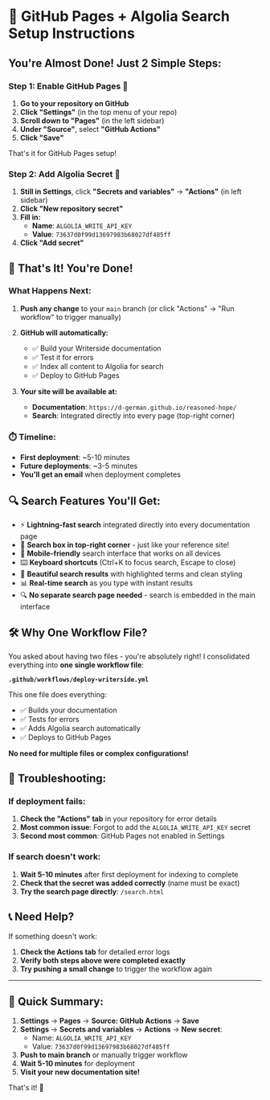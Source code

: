 # 🚀 GitHub Pages + Algolia Search Setup Instructions

## You're Almost Done! Just 2 Simple Steps:

### Step 1: Enable GitHub Pages 📄

1. **Go to your repository on GitHub**
2. **Click "Settings"** (in the top menu of your repo)
3. **Scroll down to "Pages"** (in the left sidebar)
4. **Under "Source"**, select **"GitHub Actions"**
5. **Click "Save"**

That's it for GitHub Pages setup!

### Step 2: Add Algolia Secret 🔐

1. **Still in Settings**, click **"Secrets and variables"** → **"Actions"** (in left sidebar)
2. **Click "New repository secret"**
3. **Fill in:**
   - **Name**: `ALGOLIA_WRITE_API_KEY`
   - **Value**: `73637d0f99d13697983b68027df485ff`
4. **Click "Add secret"**

## 🎉 That's It! You're Done!

### What Happens Next:

1. **Push any change** to your `main` branch (or click "Actions" → "Run workflow" to trigger manually)
2. **GitHub will automatically:**
   - ✅ Build your Writerside documentation
   - ✅ Test it for errors
   - ✅ Index all content to Algolia for search
   - ✅ Deploy to GitHub Pages

3. **Your site will be available at:**
   - **Documentation**: `https://d-german.github.io/reasoned-hope/`
   - **Search**: Integrated directly into every page (top-right corner)

### ⏱️ Timeline:
- **First deployment**: ~5-10 minutes
- **Future deployments**: ~3-5 minutes
- **You'll get an email** when deployment completes

## 🔍 Search Features You'll Get:

- ⚡ **Lightning-fast search** integrated directly into every documentation page
- 🎯 **Search box in top-right corner** - just like your reference site!
- 📱 **Mobile-friendly** search interface that works on all devices
- ⌨️ **Keyboard shortcuts** (Ctrl+K to focus search, Escape to close)
- 🎨 **Beautiful search results** with highlighted terms and clean styling
- 📊 **Real-time search** as you type with instant results
- 🔍 **No separate search page needed** - search is embedded in the main interface

## 🛠️ Why One Workflow File?

You asked about having two files - you're absolutely right! I consolidated everything into **one single workflow file**:

**`.github/workflows/deploy-writerside.yml`**

This one file does everything:
- ✅ Builds your documentation
- ✅ Tests for errors
- ✅ Adds Algolia search automatically
- ✅ Deploys to GitHub Pages

**No need for multiple files or complex configurations!**

## 🚨 Troubleshooting:

### If deployment fails:
1. **Check the "Actions" tab** in your repository for error details
2. **Most common issue**: Forgot to add the `ALGOLIA_WRITE_API_KEY` secret
3. **Second most common**: GitHub Pages not enabled in Settings

### If search doesn't work:
1. **Wait 5-10 minutes** after first deployment for indexing to complete
2. **Check that the secret was added correctly** (name must be exact)
3. **Try the search page directly**: `/search.html`

## 📞 Need Help?

If something doesn't work:
1. **Check the Actions tab** for detailed error logs
2. **Verify both steps above were completed exactly**
3. **Try pushing a small change** to trigger the workflow again

---

## 🎯 Quick Summary:

1. **Settings** → **Pages** → **Source: GitHub Actions** → **Save**
2. **Settings** → **Secrets and variables** → **Actions** → **New secret**:
   - Name: `ALGOLIA_WRITE_API_KEY`
   - Value: `73637d0f99d13697983b68027df485ff`
3. **Push to main branch** or manually trigger workflow
4. **Wait 5-10 minutes** for deployment
5. **Visit your new documentation site!**

That's it! 🎉
